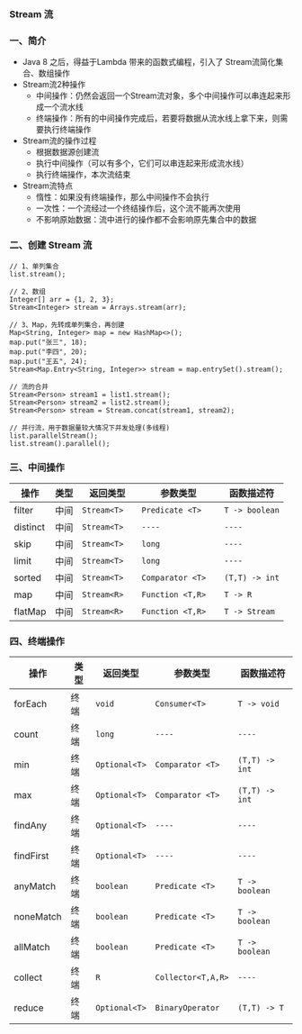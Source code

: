 ### Stream 流 
### 一、简介
* Java 8 之后，得益于Lambda 带来的函数式编程，引入了 Stream流简化集合、数组操作
* Stream流2种操作
  * 中间操作：仍然会返回一个Stream流对象，多个中间操作可以串连起来形成一个流水线
  * 终端操作：所有的中间操作完成后，若要将数据从流水线上拿下来，则需要执行终端操作
* Stream流的操作过程
  * 根据数据源创建流
  * 执行中间操作（可以有多个，它们可以串连起来形成流水线）
  * 执行终端操作，本次流结束
* Stream流特点
  * 惰性：如果没有终端操作，那么中间操作不会执行
  * 一次性：一个流经过一个终结操作后，这个流不能再次使用
  * 不影响原始数据：流中进行的操作都不会影响原先集合中的数据


### 二、创建 Stream 流
```
// 1、单列集合
list.stream();

// 2、数组
Integer[] arr = {1, 2, 3};
Stream<Integer> stream = Arrays.stream(arr);

// 3、Map，先转成单列集合，再创建
Map<String, Integer> map = new HashMap<>();
map.put("张三", 18);
map.put("李四", 20);
map.put("王五", 24);
Stream<Map.Entry<String, Integer>> stream = map.entrySet().stream();

// 流的合并
Stream<Person> stream1 = list1.stream();
Stream<Person> stream2 = list2.stream();
Stream<Person> stream = Stream.concat(stream1, stream2);

// 并行流，用于数据量较大情况下并发处理(多线程)
list.parallelStream();     
list.stream().parallel();  
```

### 三、中间操作

| 操作        | 类型   | 返回类型        | 参数类型               | 函数描述符        |
|-----------|-------|-------------|--------------------|--------------|
| filter    | 中间   | `Stream<T>  ` | `Predicate <T>   ` | `T -> boolean` |
| distinct  | 中间   | `Stream<T>  ` | `----            ` | `----        ` |
| skip      | 中间   | `Stream<T>  ` | `long            ` | `----        ` |
| limit     | 中间   | `Stream<T>  ` | `long            ` | `----        ` |
| sorted    | 中间   | `Stream<T>  ` | `Comparator <T>  ` | `(T,T) -> int` |
| map       | 中间   | `Stream<R>  ` | `Function <T,R>  ` | `T -> R      ` |
| flatMap   | 中间   | `Stream<R>  ` | `Function <T,R>  ` | `T -> Stream ` |


### 四、终端操作

| 操作        | 类型   | 返回类型        | 参数类型               | 函数描述符        |
|-----------|-------|-------------|--------------------|--------------|
| forEach   | 终端   | `void       ` | `Consumer<T>     ` | `T -> void   ` |
| count     | 终端   | `long       ` | `----            ` | `----        ` |
| min       | 终端   | `Optional<T>` | `Comparator <T>  ` | `(T,T) -> int` |
| max       | 终端   | `Optional<T>` | `Comparator <T>  ` | `(T,T) -> int` |
| findAny   | 终端   | `Optional<T>` | `----      `       | `----        ` |
| findFirst | 终端   | `Optional<T>` | `----     `        | `----        ` |
| anyMatch  | 终端   | `boolean    ` | `Predicate <T>   ` | `T -> boolean` |
| noneMatch | 终端   | `boolean    ` | `Predicate <T>   ` | `T -> boolean` |
| allMatch  | 终端   | `boolean    ` | `Predicate <T>   ` | `T -> boolean` |
| collect   | 终端   | `R          ` | `Collector<T,A,R>` | `----        ` |
| reduce    | 终端   | `Optional<T>` | `BinaryOperator  ` | `(T,T) -> T  ` |



